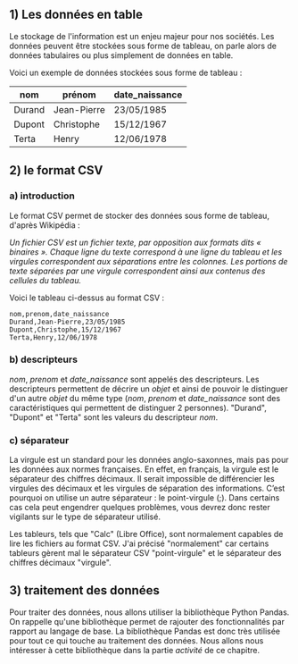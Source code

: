 ## 1) Les données en table

Le stockage de l'information est un enjeu majeur pour nos sociétés. Les données peuvent être stockées sous forme de tableau, on parle alors de données tabulaires ou plus simplement de données en table.

Voici un exemple de données stockées sous forme de tableau :

| nom | prénom | date_naissance |
| --- | --- | --- |
| Durand | Jean-Pierre | 23/05/1985 |
| Dupont | Christophe | 15/12/1967 |
| Terta | Henry | 12/06/1978 |

## 2) le format CSV

### a) introduction

Le format CSV permet de stocker des données sous forme de tableau, d'après Wikipédia :

*Un fichier CSV est un fichier texte, par opposition aux formats dits « binaires ». Chaque ligne du texte correspond à une ligne du tableau et les virgules correspondent aux séparations entre les colonnes. Les portions de texte séparées par une virgule correspondent ainsi aux contenus des cellules du tableau.*

Voici le tableau ci-dessus au format CSV :

```
nom,prenom,date_naissance
Durand,Jean-Pierre,23/05/1985
Dupont,Christophe,15/12/1967
Terta,Henry,12/06/1978
```
### b) descripteurs

*nom*, *prenom* et *date_naissance* sont appelés des descripteurs. Les descripteurs permettent de décrire un *objet* et ainsi de pouvoir le distinguer d'un autre *objet* du même type (*nom*, *prenom* et *date_naissance* sont des caractéristiques qui permettent de distinguer 2 personnes). "Durand", "Dupont" et "Terta" sont les valeurs du descripteur *nom*.

### c) séparateur

La virgule est un standard pour les données anglo-saxonnes, mais pas pour les données aux normes françaises. En effet, en français, la virgule est le séparateur des chiffres décimaux. Il serait impossible de différencier les virgules des décimaux et les virgules de séparation des informations. C’est pourquoi on utilise un autre séparateur : le point-virgule (;). Dans certains cas cela peut engendrer quelques problèmes, vous devrez donc rester vigilants sur le type de séparateur utilisé.

Les tableurs, tels que "Calc" (Libre Office), sont normalement capables de lire les fichiers au format CSV. J'ai précisé "normalement" car certains tableurs gèrent mal le séparateur CSV "point-virgule" et le séparateur des chiffres décimaux "virgule".

## 3) traitement des données

Pour traiter des données, nous allons utiliser la bibliothèque Python Pandas. On rappelle qu'une bibliothèque  permet de rajouter des fonctionnalités par rapport au langage de base. La bibliothèque Pandas est donc très utilisée pour tout ce qui touche au traitement des données. Nous allons nous intéresser à cette bibliothèque dans la partie *activité* de ce chapitre.